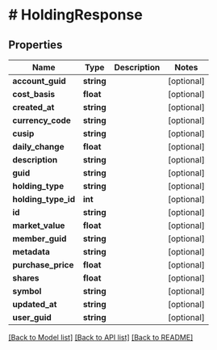 # # HoldingResponse

## Properties

Name | Type | Description | Notes
------------ | ------------- | ------------- | -------------
**account_guid** | **string** |  | [optional]
**cost_basis** | **float** |  | [optional]
**created_at** | **string** |  | [optional]
**currency_code** | **string** |  | [optional]
**cusip** | **string** |  | [optional]
**daily_change** | **float** |  | [optional]
**description** | **string** |  | [optional]
**guid** | **string** |  | [optional]
**holding_type** | **string** |  | [optional]
**holding_type_id** | **int** |  | [optional]
**id** | **string** |  | [optional]
**market_value** | **float** |  | [optional]
**member_guid** | **string** |  | [optional]
**metadata** | **string** |  | [optional]
**purchase_price** | **float** |  | [optional]
**shares** | **float** |  | [optional]
**symbol** | **string** |  | [optional]
**updated_at** | **string** |  | [optional]
**user_guid** | **string** |  | [optional]

[[Back to Model list]](../../README.md#models) [[Back to API list]](../../README.md#endpoints) [[Back to README]](../../README.md)
